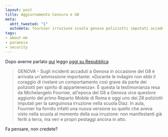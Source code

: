 ```yaml
--- 
layout: post
title: Aggiornamento Censura e G8
meta: 
  aktt_tweeted: "1"
  autometa: fournier irruzione scuola genova poliziotti imputati accaduti sanguinosa
tags: 
- about-me
- paranoia
- security
---
```

Dopo averne parlato [qui](www.lastknight.com/2007/05/09/censura-mediatica-lo-stato-condannato-per-genova/ ) leggo [oggi su Repubblica](http://www.corriere.it/Primo_Piano/Cronache/2007/06_Giugno/13/g8_genova_questore.shtml)  
  
> GENOVA - Sugli incidenti accaduti a Genova in occasione del G8 è arrivata un'ammissione importante: «Durante le indagini non ebbi il coraggio di rivelare un comportamento così grave da parte dei poliziotti per spirito di appartenenza». È questa la testimonianza resa da Michelangelo Fournier, all'epoca del G8 a Genova vice questore aggiunto del primo Reparto Mobile di Roma e oggi uno dei 28 poliziotti imputati per la sanguinosa irruzione nella scuola Diaz. In aula, Fournier ha fornito infatti una nuova versione su quello che aveva visto nella scuola al momento della sua irruzione: non manifestanti già feriti a terra, ma veri e propri pestaggi ancora in atto.  
  
Fa pensare, non credete? 
